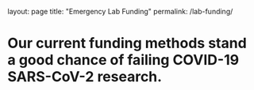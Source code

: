 layout: page
title: "Emergency Lab Funding"
permalink: /lab-funding/

# Our current funding methods stand a good chance of failing COVID-19 SARS-CoV-2 research.
